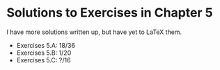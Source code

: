 # Solutions to Exercises in Chapter 5

I have more solutions written up, but have yet to LaTeX them.
- Exercises 5.A: 18/36
- Exercises 5.B: 1/20
- Exercises 5.C: ?/16